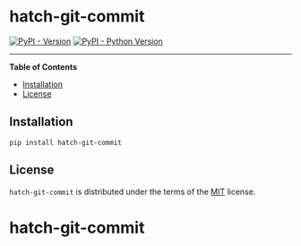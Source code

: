 # hatch-git-commit

[![PyPI - Version](https://img.shields.io/pypi/v/hatch-git-commit.svg)](https://pypi.org/project/hatch-git-commit)
[![PyPI - Python Version](https://img.shields.io/pypi/pyversions/hatch-git-commit.svg)](https://pypi.org/project/hatch-git-commit)

-----

**Table of Contents**

- [Installation](#installation)
- [License](#license)

## Installation

```console
pip install hatch-git-commit
```

## License

`hatch-git-commit` is distributed under the terms of the [MIT](https://spdx.org/licenses/MIT.html) license.
# hatch-git-commit
